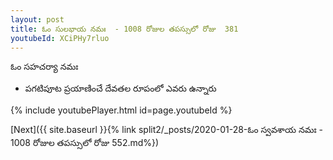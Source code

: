 ```yaml
---
layout: post
title: ఓం సులభాయ నమః  - 1008 రోజుల తపస్సులో రోజు  381
youtubeId: XCiPHy7rluo
---
```

 
 
 ఓం సహచర్యా నమః  
 
 -  పగటిపూట ప్రయాణించే దేవతల రూపంలో ఎవరు ఉన్నారు 
 
  
 
  
 
 
 
 
 
 


{% include youtubePlayer.html id=page.youtubeId %}
 
[Next]({{ site.baseurl }}{% link  split2/_posts/2020-01-28-ఓం స్వవశాయ నమః  - 1008 రోజుల తపస్సులో రోజు  552.md%})
 
